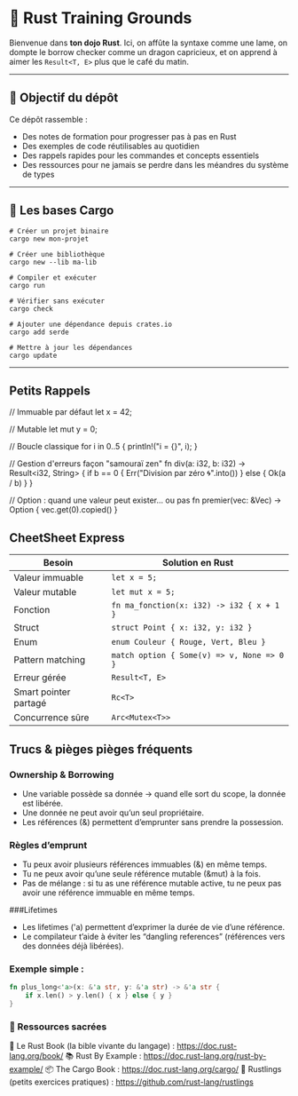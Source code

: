 # 🦀 Rust Training Grounds

Bienvenue dans **ton dojo Rust**. Ici, on affûte la syntaxe comme une lame, on dompte le borrow checker comme un dragon capricieux, et on apprend à aimer les `Result<T, E>` plus que le café du matin.  

---

## 🚀 Objectif du dépôt
Ce dépôt rassemble :  
- Des notes de formation pour progresser pas à pas en Rust  
- Des exemples de code réutilisables au quotidien  
- Des rappels rapides pour les commandes et concepts essentiels  
- Des ressources pour ne jamais se perdre dans les méandres du système de types  

---

## 📒 Les bases Cargo
```Cargo
# Créer un projet binaire
cargo new mon-projet
```
```Cargo
# Créer une bibliothèque
cargo new --lib ma-lib
```
```Cargo
# Compiler et exécuter
cargo run
```
```Cargo
# Vérifier sans exécuter
cargo check
```
```Cargo
# Ajouter une dépendance depuis crates.io
cargo add serde
```
```Cargo
# Mettre à jour les dépendances
cargo update
```
---

## Petits Rappels
// Immuable par défaut
let x = 42;

// Mutable
let mut y = 0;

// Boucle classique
for i in 0..5 {
    println!("i = {}", i);
}

// Gestion d'erreurs façon "samouraï zen"
fn div(a: i32, b: i32) -> Result<i32, String> {
    if b == 0 {
        Err("Division par zéro 🌀".into())
    } else {
        Ok(a / b)
    }
}

// Option : quand une valeur peut exister... ou pas
fn premier(vec: &Vec<i32>) -> Option<i32> {
    vec.get(0).copied()
}


## CheetSheet Express 

| Besoin                | Solution en Rust                           |
| --------------------- | ------------------------------------------ |
| Valeur immuable       | `let x = 5;`                               |
| Valeur mutable        | `let mut x = 5;`                           |
| Fonction              | `fn ma_fonction(x: i32) -> i32 { x + 1 }`  |
| Struct                | `struct Point { x: i32, y: i32 }`          |
| Enum                  | `enum Couleur { Rouge, Vert, Bleu }`       |
| Pattern matching      | `match option { Some(v) => v, None => 0 }` |
| Erreur gérée          | `Result<T, E>`                             |
| Smart pointer partagé | `Rc<T>`                                    |
| Concurrence sûre      | `Arc<Mutex<T>>`                            |



## Trucs & pièges pièges fréquents

### Ownership & Borrowing

- Une variable possède sa donnée → quand elle sort du scope, la donnée est libérée.
- Une donnée ne peut avoir qu’un seul propriétaire.
- Les références (&) permettent d’emprunter sans prendre la possession.

### Règles d’emprunt

- Tu peux avoir plusieurs références immuables (&) en même temps.
- Tu ne peux avoir qu’une seule référence mutable (&mut) à la fois.
- Pas de mélange : si tu as une référence mutable active, tu ne peux pas avoir une référence immuable en même temps.

###Lifetimes

- Les lifetimes ('a) permettent d’exprimer la durée de vie d’une référence.
- Le compilateur t’aide à éviter les “dangling references” (références vers des données déjà libérées).


### Exemple simple : 
```Rust
fn plus_long<'a>(x: &'a str, y: &'a str) -> &'a str {
    if x.len() > y.len() { x } else { y }
}
```

### 🔗 Ressources sacrées

📖 Le Rust Book (la bible vivante du langage) : https://doc.rust-lang.org/book/
📚 Rust By Example : https://doc.rust-lang.org/rust-by-example/
📦 The Cargo Book : https://doc.rust-lang.org/cargo/
🦀 Rustlings (petits exercices pratiques) : https://github.com/rust-lang/rustlings






